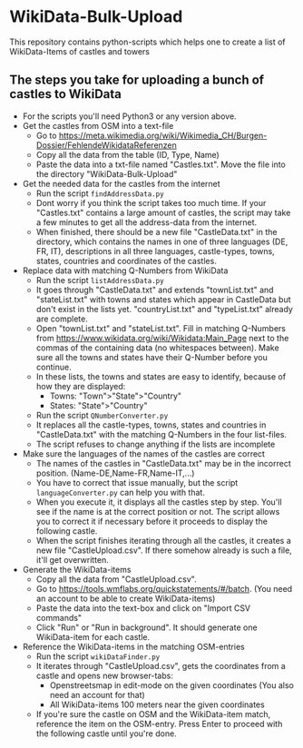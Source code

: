 # WikiData-Bulk-Upload
This repository contains python-scripts which helps one to create a list of WikiData-Items of castles and towers

## The steps you take for uploading a bunch of castles to WikiData
- For the scripts you'll need Python3 or any version above.
- Get the castles from OSM into a text-file
  - Go to https://meta.wikimedia.org/wiki/Wikimedia_CH/Burgen-Dossier/FehlendeWikidataReferenzen
  - Copy all the data from the table (ID, Type, Name)
  - Paste the data into a txt-file named "Castles.txt". Move the file into the directory "WikiData-Bulk-Upload"
- Get the needed data for the castles from the internet
  - Run the script ```findAddressData.py```
  - Dont worry if you think the script takes too much time. If your "Castles.txt" contains a large amount of castles, the script may take a few minutes to get all the address-data from the internet.
  - When finished, there should be a new file "CastleData.txt" in the directory, which contains the names in one of three languages (DE, FR, IT), descriptions in all three languages, castle-types, towns, states, countries and coordinates of the castles.
- Replace data with matching Q-Numbers from WikiData
  - Run the script ```listAddressData.py```
  - It goes through "CastleData.txt" and extends "townList.txt" and "stateList.txt" with towns and states which appear in CastleData but don't exist in the lists yet. "countryList.txt" and "typeList.txt" already are complete.
  - Open "townList.txt" and "stateList.txt". Fill in matching Q-Numbers from https://www.wikidata.org/wiki/Wikidata:Main_Page next to the commas of the containing data (no whitespaces between). Make sure all the towns and states have their Q-Number before you continue.
  - In these lists, the towns and states are easy to identify, because of how they are displayed:
    - Towns: "Town">"State">"Country"
    - States: "State">"Country"
  - Run the script ```QNumberConverter.py```
  - It replaces all the castle-types, towns, states and countries in "CastleData.txt" with the matching Q-Numbers in the four list-files.
  - The script refuses to change anything if the lists are incomplete
- Make sure the languages of the names of the castles are correct
  - The names of the castles in "CastleData.txt" may be in the incorrect position. (Name-DE,Name-FR,Name-IT,...)
  - You have to correct that issue manually, but the script ```languageConverter.py``` can help you with that.
  - When you execute it, it displays all the castles step by step. You'll see if the name is at the correct position or not. The script allows you to correct it if necessary before it proceeds to display the following castle.
  - When the script finishes iterating through all the castles, it creates a new file "CastleUpload.csv". If there somehow already is such a file, it'll get overwritten.
- Generate the WikiData-items
  - Copy all the data from "CastleUpload.csv".
  - Go to https://tools.wmflabs.org/quickstatements/#/batch. (You need an account to be able to create WikiData-items)
  - Paste the data into the text-box and click on "Import CSV commands"
  - Click "Run" or "Run in background". It should generate one WikiData-item for each castle.
- Reference the WikiData-items in the matching OSM-entries
  - Run the script ```wikiDataFinder.py```
  - It iterates through "CastleUpload.csv", gets the coordinates from a castle and opens new browser-tabs:
    - Openstreetsmap in edit-mode on the given coordinates (You also need an account for that)
    - All WikiData-items 100 meters near the given coordinates
  - If you're sure the castle on OSM and the WikiData-item match, reference the item on the OSM-entry. Press Enter to proceed with the following castle until you're done.
